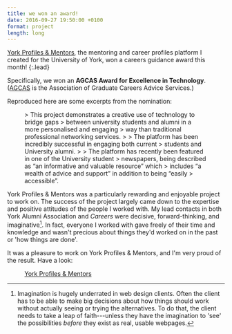 ```yaml
---
title: we won an award!
date: 2016-09-27 19:50:00 +0100
format: project
length: long
---
```


[York Profiles & Mentors](https://www.york.ac.uk/careers/profiles/), the mentoring and career profiles platform I created for the University of York, won a careers guidance award this month!
{:.lead}

Specifically, we won an **AGCAS Award for Excellence in Technology**. ([AGCAS](http://www.agcas.org.uk/) is the Association of Graduate Careers Advice Services.)

<!--more-->

Reproduced here are some excerpts from the nomination:

<figure class="quote">
> This project demonstrates a creative use of technology to bridge gaps 
> between university students and alumni in a more personalised and engaging 
> way than traditional professional networking services.
> 
> The platform has been incredibly successful in engaging both current 
> students and University alumni.
> 
> The platform has recently been featured in one of the University student 
> newspapers, being described as “an informative and valuable resource” which 
> includes “a wealth of advice and support” in addition to being “easily 
> accessible”.

</figure>

York Profiles & Mentors was a particularly rewarding and enjoyable project to work on. The success of the project largely came down to the expertise and positive attitudes of the people I worked with. My lead contacts in both York Alumni Association and *Careers* were decisive, forward-thinking, and imaginative[^1]. In fact, everyone I worked with gave freely of their time and knowledge and wasn't precious about things they'd worked on in the past or 'how things are done'.

It was a pleasure to work on York Profiles & Mentors, and I'm very proud of the result. Have a look:

<figure class="link" markdown="span">
<a href="https://www.york.ac.uk/careers/profiles/">York Profiles &amp; Mentors</a>
</figure>

[^1]: Imagination is hugely underrated in web design clients. Often the client has to be able to make big decisions about how things should work without actually seeing or trying the alternatives. To do that, the client needs to take a leap of faith---unless they have the imagination to 'see' the possibilities *before* they exist as real, usable webpages.
